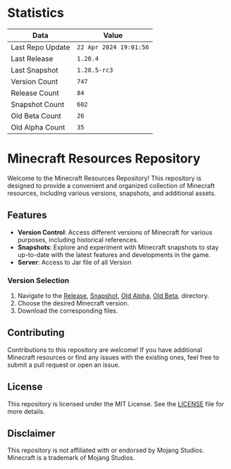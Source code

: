 # Statistics

|**Data**        | **Value**                 |
|----------------|-------------------------|
| Last Repo Update   | ```22 Apr 2024 19:01:56```   |
| Last Release   | ```1.20.4```   |
| Last Snapshot  | ```1.20.5-rc3```  |
| Version Count       | ```747``` |
| Release Count       | ```84``` |
| Snapshot Count      | ```602```|
| Old Beta Count      | ```26```|
| Old Alpha Count     | ```35```|



# Minecraft Resources Repository

Welcome to the Minecraft Resources Repository! This repository is designed to provide a convenient and organized collection of Minecraft resources, including various versions, snapshots, and additional assets.

## Features

- **Version Control**: Access different versions of Minecraft for various purposes, including historical references.
- **Snapshots**: Explore and experiment with Minecraft snapshots to stay up-to-date with the latest features and developments in the game.
- **Server**: Access to Jar file of all Version

### Version Selection

1. Navigate to the [Release](release), [Snapshot](snapshot), [Old Alpha](old_alpha), [Old Beta](old_beta), directory.
2. Choose the desired Minecraft version.
3. Download the corresponding files.

## Contributing

Contributions to this repository are welcome! If you have additional Minecraft resources or find any issues with the existing ones, feel free to submit a pull request or open an issue.

## License

This repository is licensed under the MIT License. See the [LICENSE](LICENSE) file for more details.

## Disclaimer

This repository is not affiliated with or endorsed by Mojang Studios. Minecraft is a trademark of Mojang Studios.